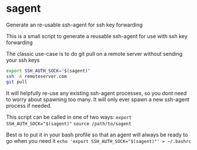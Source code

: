 # sagent
Generate an re-usable ssh-agent for ssh key forwarding

This is a small script to generate a reusable ssh-agent for use with ssh key forwarding

The classic use-case is to do git pull on a remote server without sending your ssh keys

```bash
export SSH_AUTH_SOCK="$(sagent)"
ssh -A remoteserver.com
git pull
```

It will helpfully re-use any existing ssh-agent processes, so you dont need to worry about spawning too many. It will only ever spawn a new ssh-agent process if needed.

This script can be called in one of two ways:
`export SSH_AUTH_SOCK="$(sagent)"`
`source /path/to/sagent`

Best is to put it in your bash profile so that an agent will always be ready to go when you need it
`echo 'export SSH_AUTH_SOCK="$(sagent)"' > ~/.bashrc`

